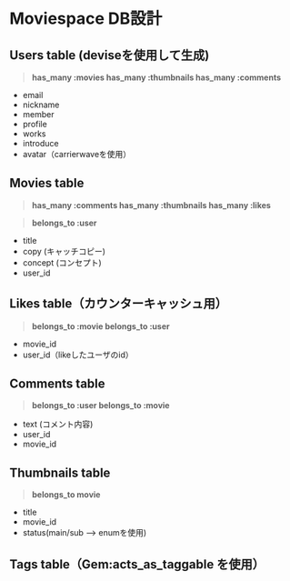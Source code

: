 # **Moviespace DB設計**

## **Users table** (deviseを使用して生成)

>**has_many :movies
>has_many :thumbnails
>has_many :comments**

* email
* nickname
* member
* profile
* works
* introduce
* avatar（carrierwaveを使用）


## **Movies table**
>**has_many :comments
has_many :thumbnails
has_many :likes**

>**belongs_to :user**

* title
* copy (キャッチコピー)
* concept (コンセプト)
* user_id


## **Likes table**（カウンターキャッシュ用）

>**belongs_to :movie
>belongs_to :user**

* movie_id
* user_id（likeしたユーザのid）


## **Comments table**
>**belongs_to :user
>belongs_to :movie**

* text (コメント内容)
* user_id
* movie_id


## **Thumbnails table**

>**belongs_to movie**

* title
* movie_id
* status(main/sub --> enumを使用)

## **Tags table**（Gem:acts_as_taggable を使用）

